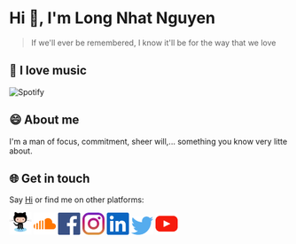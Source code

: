 # Hi 👋, I'm Long Nhat Nguyen

> If we'll ever be remembered, I know it'll be for the way that we love

## 🎵 I love music

![Spotify](https://spotify-recently-played-readme.vercel.app/api?user=21wo6cmtietc4gvsg4i7zlloy&unique=1)

## 😄 About me

I'm a man of focus, commitment, sheer will,... something you know very litte about.

## 🌐 Get in touch

Say [Hi](mailto:torn4dom4n@gmail.com) or find me on other platforms: 

<a href="https://github.com/torn4dom4n"><img src="assets/github-octocat.svg" width=40 /></a>
<a href="https://soundcloud.com/torn4dom4n"><img src="assets/soundcloud.svg" width=40/></a>
<a href="https://www.facebook.com/LongNhatNguyenOfficial"><img src="assets/facebook.svg" width=40 /></a>
<a href="https://www.instagram.com/torn4dom4n"><img src="assets/instagram.svg" width=40 /></a>
<a href="https://www.linkedin.com/in/torn4dom4n"><img src="assets/linkedin.svg" width=40 /></a>
<a href="https://www.twitter.com/torn4dom4n"><img src="assets/twitter.svg" width=40 /></a>
<a href="https://www.youtube.com/channel/UCdODlNO_H2kN2JYsUuAuybQ"><img src="assets/youtube.svg" width=40 /></a>

